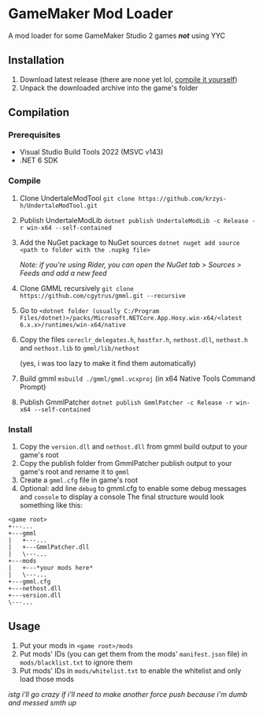 # GameMaker Mod Loader
A mod loader for some GameMaker Studio 2 games ***not*** using YYC

## Installation
1. Download latest release (there are none yet lol, [compile it yourself](#Compilation))
2. Unpack the downloaded archive into the game's folder

## Compilation
### Prerequisites
- Visual Studio Build Tools 2022 (MSVC v143)
- .NET 6 SDK
### Compile
1. Clone UndertaleModTool `git clone https://github.com/krzys-h/UndertaleModTool.git`
2. Publish UndertaleModLib `dotnet publish UndertaleModLib -c Release -r win-x64 --self-contained`
3. Add the NuGet package to NuGet sources `dotnet nuget add source <path to folder with the .nupkg file>`

   *Note: if you're using Rider, you can open the NuGet tab > Sources > Feeds and add a new feed*
4. Clone GMML recursively `git clone https://github.com/cgytrus/gmml.git --recursive`
5. Go to `<dotnet folder (usually C:/Program Files/dotnet)>/packs/Microsoft.NETCore.App.Hosy.win-x64/<latest 6.x.x>/runtimes/win-x64/native`
6. Copy the files `coreclr_delegates.h`, `hostfxr.h`, `nethost.dll`, `nethost.h` and `nethost.lib` to `gmml/lib/nethost`

   (yes, i was too lazy to make it find them automatically)
7. Build gmml `msbuild ./gmml/gmml.vcxproj` (in x64 Native Tools Command Prompt)
8. Publish GmmlPatcher `dotnet publish GmmlPatcher -c Release -r win-x64 --self-contained`
### Install
1. Copy the `version.dll` and `nethost.dll` from gmml build output to your game's root
2. Copy the publish folder from GmmlPatcher publish output to your game's root and rename it to `gmml`
3. Create a `gmml.cfg` file in game's root
4. Optional: add line `debug` to gmml.cfg to enable some debug messages and `console` to display a console
The final structure would look something like this:
```
<game root>
+---...
+---gmml
|   +---...
|   +---GmmlPatcher.dll
|   \---...
+---mods
|   +---*your mods here*
|   \---...
+---gmml.cfg
+---nethost.dll
+---version.dll
\---...
```

## Usage
1. Put your mods in `<game root>/mods`
2. Put mods' IDs (you can get them from the mods' `manifest.json` file) in `mods/blacklist.txt` to ignore them
3. Put mods' IDs in `mods/whitelist.txt` to enable the whitelist and only load those mods

*istg i'll go crazy if i'll need to make another force push
because i'm dumb and messed smth up*
